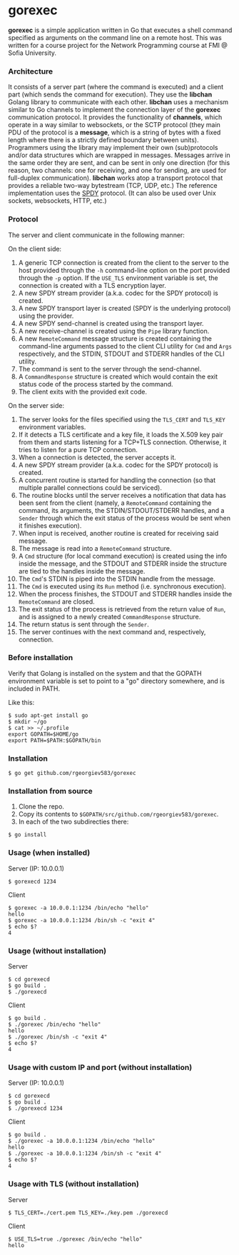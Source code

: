 # gorexec


**gorexec** is a simple application written in Go that executes a shell command
specified as arguments on the command line on a remote host.
This was written for a course project for the Network Programming course at
FMI @ Sofia University.


### Architecture

It consists of a server part (where the command is executed) and a client part
(which sends the command for execution).  They use the **libchan** Golang
library to communicate with each other.
**libchan** uses a mechanism similar to Go channels to implement the connection
layer of the **gorexec** communication protocol.  It provides the functionality
of **channels**, which operate in a way similar to websockets, or the SCTP
protocol (they main PDU of the protocol is a **message**, which is a string of
bytes with a fixed length where there is a strictly defined boundary between
units).  Programmers using the library may implement their own (sub)protocols
and/or data structures which are wrapped in messages.
Messages arrive in the same order they are sent, and can be sent in only one
direction (for this reason, two channels: one for receiving, and one for
sending, are used for full-duplex communication).
**libchan** works atop a transport protocol that provides a reliable two-way
bytestream (TCP, UDP, etc.)  The reference implementation uses the
[SPDY](https://en.wikipedia.org/wiki/SPDY) protocol.
(It can also be used over Unix sockets, websockets, HTTP, etc.)


### Protocol

The server and client communicate in the following manner:

On the client side:

1. A generic TCP connection is created from the client to the server to the
   host provided through the `-h` command-line option on the port provided
   through the `-p` option.
   If the `USE_TLS` environment variable is set, the connection is created
   with a TLS encryption layer.
2. A new SPDY stream provider (a.k.a. codec for the SPDY protocol) is created.
3. A new SPDY transport layer is created (SPDY is the underlying protocol) using
   the provider.
4. A new SPDY send-channel is created using the transport layer.
5. A new receive-channel is created using the `Pipe` library function.
6. A new `RemoteCommand` message structure is created containing the
   command-line arguments passed to the client CLI utility for `Cmd` and `Args`
   respectively, and the STDIN, STDOUT and STDERR handles of the CLI utility.
7. The command is sent to the server through the send-channel.
8. A `CommandResponse` structure is created which would contain the exit status
   code of the process started by the command.
9. The client exits with the provided exit code.

On the server side:

1.  The server looks for the files specified using the `TLS_CERT` and `TLS_KEY`
    environment variables.
2.  If it detects a TLS certificate and a key file, it loads the X.509 key pair
    from them and starts listening for a TCP+TLS connection.  Otherwise, it tries
    to listen for a pure TCP connection.
3.  When a connection is detected, the server accepts it.
4.  A new SPDY stream provider (a.k.a. codec for the SPDY protocol) is created.
5.  A concurrent routine is started for handling the connection
    (so that multiple parallel connections could be serviced).
6.  The routine blocks until the server receives a notification that data has
    been sent from the client (namely, a `RemoteCommand` containing the command,
    its arguments, the STDIN/STDOUT/STDERR handles, and a `Sender` through which
    the exit status of the process would be sent when it finishes execution).
7.  When input is received, another routine is created for receiving said
    message.
8.  The message is read into a `RemoteCommand` structure.
9.  A `Cmd` structure (for local command execution) is created using the info
    inside the message, and the STDOUT and STDERR inside the structure are tied
    to the handles inside the message.
10. The `Cmd`'s STDIN is piped into the STDIN handle from the message.
11. The `Cmd` is executed using its `Run` method (i.e. synchronous execution).
12. When the process finishes, the STDOUT and STDERR handles inside the
    `RemoteCommand` are closed.
13. The exit status of the process is retrieved from the return value of `Run`,
    and is assigned to a newly created `CommandResponse` structure.
14. The return status is sent through the `Sender`.
15. The server continues with the next command and, respectively, connection.


### Before installation

Verify that Golang is installed on the system and that the GOPATH
environment variable is set to point to a "go" directory somewhere, and is
included in PATH.

Like this:

~~~~
$ sudo apt-get install go
$ mkdir ~/go
$ cat >> ~/.profile
export GOPATH=$HOME/go
export PATH=$PATH:$GOPATH/bin
~~~~


### Installation

~~~~
$ go get github.com/rgeorgiev583/gorexec
~~~~


### Installation from source

1. Clone the repo.
2. Copy its contents to `$GOPATH/src/github.com/rgeorgiev583/gorexec`.
3. In each of the two subdirecties there:

~~~~
$ go install
~~~~


### Usage (when installed)

Server (IP: 10.0.0.1)

~~~~
$ gorexecd 1234
~~~~

Client

~~~~
$ gorexec -a 10.0.0.1:1234 /bin/echo "hello"
hello
$ gorexec -a 10.0.0.1:1234 /bin/sh -c "exit 4"
$ echo $?
4
~~~~


### Usage (without installation)

Server

~~~~
$ cd gorexecd
$ go build .
$ ./gorexecd
~~~~

Client

~~~~
$ go build .
$ ./gorexec /bin/echo "hello"
hello
$ ./gorexec /bin/sh -c "exit 4"
$ echo $?
4
~~~~


### Usage with custom IP and port (without installation)

Server (IP: 10.0.0.1)

~~~~
$ cd gorexecd
$ go build .
$ ./gorexecd 1234
~~~~

Client

~~~~
$ go build .
$ ./gorexec -a 10.0.0.1:1234 /bin/echo "hello"
hello
$ ./gorexec -a 10.0.0.1:1234 /bin/sh -c "exit 4"
$ echo $?
4
~~~~


### Usage with TLS (without installation)

Server

~~~~
$ TLS_CERT=./cert.pem TLS_KEY=./key.pem ./gorexecd
~~~~

Client

~~~~
$ USE_TLS=true ./gorexec /bin/echo "hello"
hello
~~~~
